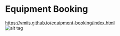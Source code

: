 # Equipment Booking

https://vmiis.github.io/equipment-booking/index.html  
![alt tag](https://vmiis.github.io/images/structure2.png)
